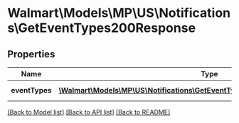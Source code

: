 # Walmart\Models\MP\US\Notifications\GetEventTypes200Response

## Properties

Name | Type | Description | Notes
------------ | ------------- | ------------- | -------------
**eventTypes** | [**\Walmart\Models\MP\US\Notifications\GetEventTypes200ResponseEventTypesInner[]**](GetEventTypes200ResponseEventTypesInner.md) | List of event types | [optional]


[[Back to Model list]](./) [[Back to API list]](../../../../../README.md#supported-apis) [[Back to README]](../../../../../README.md)
